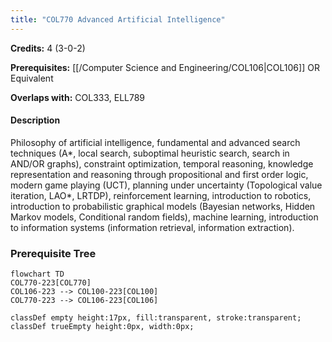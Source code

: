```yaml
---
title: "COL770 Advanced Artificial Intelligence"
---
```

**Credits:** 4 (3-0-2)

**Prerequisites:** [[/Computer Science and Engineering/COL106|COL106]] OR Equivalent

**Overlaps with:** COL333, ELL789

#### Description
Philosophy of artificial intelligence, fundamental and advanced search techniques (A*, local search, suboptimal heuristic search, search in AND/OR graphs), constraint optimization, temporal reasoning, knowledge representation and reasoning through propositional and first order logic, modern game playing (UCT), planning under uncertainty (Topological value iteration, LAO*, LRTDP), reinforcement learning, introduction to robotics, introduction to probabilistic graphical models (Bayesian networks, Hidden Markov models, Conditional random fields), machine learning, introduction to information systems (information retrieval, information extraction).

### Prerequisite Tree

```mermaid
flowchart TD
COL770-223[COL770]
COL106-223 --> COL100-223[COL100]
COL770-223 --> COL106-223[COL106]

classDef empty height:17px, fill:transparent, stroke:transparent;
classDef trueEmpty height:0px, width:0px;
```